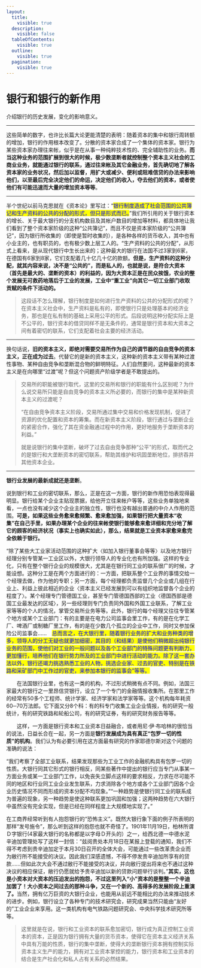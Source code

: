 ```yaml
---
layout:
  title:
    visible: true
  description:
    visible: false
  tableOfContents:
    visible: true
  outline:
    visible: true
  pagination:
    visible: true
---
```


# 银行和银行的新作用

介绍银行的历史发展，变化的影响意义。

***

这些简单的数字，也许比长篇大论更能清楚的表明：随着资本的集中和银行周转额的增加，银行的作用根本改变了。分散的资本家合成了一个集体的资本家。银行为某些资本家办理往来帐，似乎是在从事一种纯粹技术性的、完全辅助性的业务。**而当这种业务的范围扩展到很大的时候，极少数垄断者就控制整个资本主义社会的工商业业务，就能通过银行的联系，通过往来帐及其它金融业务，首先确切地了解各资本家的业务状况，然后加以监督，用扩大或减少、便利或阻难信贷的办法来影响他们，以至最后完全决定他们的命运，决定他们的收入，夺去他们的资本，或者使他们有可能迅速而大量的增加资本等等**。

***

半个世纪以前马克思就在《资本论》里写过：“<mark style="color:blue;">银行制度造成了社会范围的公共簿记和生产资料的公共的分配的形式，但只是形式而已。</mark>”我们所引用的关于银行资本的增长、关于最大银行的分支机构数目及其帐户数目的增加等材料，都具体地让我们看到了整个资本家阶级的这种“公共簿记”，而且不仅是资本家阶级的“公共簿记”，因为银行所收集的（即使是暂时收集的），是各种各样的货币收入，其中也有小业主的，也有职员的，也有极少数上层工人的。“生产资料的公共的分配”，从形式上看来，是从现代银行中生长出来的；这种最大的银行在法国不过3家到6家，在德国有6家到8家，它们支配着几十亿几十亿的款额。**但是，生产资料的这种分配，就其内容来说，决不是“公共的”，而是私人的，也就是说，是符合大资本（首先是最大的、垄断的资本）的利益的，因为大资本正是在民众挨饿，农业的整个发展无可救药地落后于工业的发展，工业中“重工业”向其它一切工业部门收取贡赋的条件下活动的。**

> 这段话不怎么理解，银行制度是如何进行生产资料的公共的分配形式的呢？在资本主义社会中，生产资料是私有的，即使银行只是处理基本的经济业务，那也是在私有制的基础上采用公平的形式。后段说明这种分配实际上是不公平的，银行资本的借贷同样不是无条件的，通常是银行资本和大资本之间有着密切的联系，它们支配着社会主要的经济活动。

***

换句话说，**旧的资本主义，即绝对需要交易所作为自己的调节器的自由竞争的资本主义，正在成为过去**。代替它的是新的资本主义，这种新的资本主义带有某种过渡性事物、某种自由竞争和垄断混合物的鲜明特征。人们自然要问，这种最新的资本主义是在向哪里“过渡”呢？但这个问题资产阶级学者是不敢提出的。

> 交易所的职能被银行取代，这里的交易所和银行的职能有什么区别呢？为什么说交易所只能是自由竞争的资本主义所必要的，而银行的集中是某种新资本主义的过渡呢？
>
> “在自由竞争资本主义阶段，交易所通过集中交易和价格发现机制，促进了资源的优化配置和资本的筹集。而在新资本主义阶段，银行通过与垄断企业的紧密合作，强化了其在资金融通过程中的作用，更好地服务于垄断资本的利益。”
>
> 就是说银行的集中垄断，破坏了过去自由竞争那种“公平”的形式，取而代之的是银行和大垄断资本的密切联系，帮助其维护和巩固垄断地位，排挤吞并其他资本企业。

***

**银行业发展的最新成就还是垄断**。

说到银行和工业的密切联系，那么，正是在这一方面，银行的新作用恐怕表现得最明显。银行给某个企业主贴现票据，给他开立往来帐户等等，这些业务单独地来看，一点也没有减少这个企业主的独立性，银行也没有越出普通的中介人作用的范围。**可是，如果这些业务愈来愈频繁、愈来愈加强，如果银行把大量资本“收集”在自己手里，如果办理某个企业的往来帐使银行能够愈来愈详细和充分地了解它的顾客的经济状况（事实上也确实如此），那么，结果就是工业资本家愈来愈完全依赖于银行。**

“除了某些大工业家活动范围的这种扩大〈如加入银行董事会等等〉以及地方银行经理分别专管某一工业区以外，大银行领导人的专业化也有所加强。这样的专业化，只有在整个银行企业的规模很大，尤其是在银行同工业的联系很广的时候，才能设想。这种分工是在两个方面进行的：一方面，把联系整个工业界的事情交给一个经理去做，作为他的专职；另一方面，每个经理都负责监督几个企业或几组在行业上、利益上彼此相近的企业〈资本主义已经发展到可以有组织地监督各个企业的程度了〉。某个经理专门管德国工业，甚至专门管德国西部的工业〈德国西部是德国工业最发达的区域〉，另一些经理则专门负责同外国和外国工业联系，了解工业家等等的个人的情况，掌管交易所业务等等。此外，银行的每个经理又往往专管某个地方或某个工业部门：有的主要是在电力公司监事会里工作，有的是在化学工厂、啤酒厂或制糖厂里工作，有的是在少数几个孤立的企业中工作，同时又参加保险公司监事会……　<mark style="color:blue;">总而言之，在大银行里，随着银行业务的扩大和业务种类的增多，领导人的分工无疑也就更加细密，其目的（和结果）是使他们稍微超出纯银行业务的范围，使他们对工业的一般问题以及各个工业部门的特殊问题更有判断力，更加懂行，培养他们在银行势力所及的工业部门中进行活动的能力。除了这一套办法以外，银行还竭力挑选熟悉工业的人物，挑选企业家、过去的官吏、特别是在铁路和采矿部门中工作过的官吏，来参加本银行的监事会”等等。</mark>

　　在法国银行业里，也有这一类的机构，不过形式稍微有点不同。例如，法国三家最大的银行之一里昂信贷银行，设立了一个专门的金融情报收集所。在那里工作的经常有50多个工程师、统计学家、经济学家和法学家等等。这个机构每年耗资60─70万法郎。它下面又分8个科：有的科专门收集工业企业情报，有的研究一般统计，有的研究铁路和轮船公司，有的研究证券，有的研究财务报告等等。

　　这样，一方面是银行资本和工业资本日益融合，或者用尼·伊·布哈林的很恰当的说法，日益长合在一起，另一方面是**银行发展成为具有真正“包罗一切的性质”的机构**。我们认为有必要引用在这方面最有研究的作家耶德尔斯对这个问题的准确的说法：

“我们考察了全部工业联系，结果发现那些为工业工作的金融机构具有包罗一切的性质。大银行同其它形式的银行相反，同某些著作中提出的银行应当专门从事某一方面业务或某一工业部门工作，以免丧失立脚点这样的要求相反，力求在尽可能不同的地区和行业同工业企业发生联系，力求消除各个地方或各个工业部门因各个企业历史情况不同而形成的资本分配不均现象。”“一种趋势是使银行同工业的联系成为普遍的现象，另一种趋势是使这种联系更加巩固和加强；这两种趋势在六大银行中虽然没有完全实现，但是已经在同样程度上大规模地实现了。”

在工商界经常听到有人抱怨银行的“恐怖主义”。既然大银行象下面的例子所表明的那样“发号施令”，那么听到这样的抱怨也就不奇怪了。1901年11月19日，柏林所谓Ｄ字银行(4家最大银行的名称都是以字母Ｄ开头的）之一，给西北德一中德水泥辛迪加管理处写了这样一封信：“兹阅贵处本月18日在某报上登载的通知，我们不得不考虑到贵辛迪加定于本月30日召开的全体大会，可能通过一些改革贵企业而为敝行所不能接受的决议。因此我们深感遗憾，不得不停发贵辛迪加所享有的贷款……但如此次大会不通过敝行不能接受的决议，并向敝行提出将来也不通过这种决议的相应保证，敝行仍愿就给予贵辛迪加以新的贷款问题举行谈判。”**其实，这也是小资本对大资本的压迫发出的抱怨，不过这里列入“小”资本的是整整一个辛迪加罢了！大小资本之间过去的那种斗争，又在一个新的、高得多的发展阶段上重演了。**&#x5F53;然，拥有亿万巨资的大银行企业，也能用从前远不能相比的办法来推动技术的进步。例如，银行设立了各种专门的技术研究会，研究成果当然只能由“友好的”工业企业来享用。这一类机构有电气铁路问题研究会、中央科学技术研究所等等。

> 这里就是在说，银行和工业资本的联系愈加密切，银行成为真正控制工业资本的资本，正是因为银行拥有大量的货币资本，使得它在资本主义经济关系中具有万能的性质，银行的集中垄断，使得大的垄断银行资本拥有控制实际资本主义生产的能力，拥有对工业资本掌控的能力，银行资本和工业资本的结合是生产社会化和私人占有关系的必然结果。

